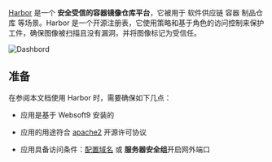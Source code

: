 [Harbor](https://goharbor.io/) 是一个 **安全受信的容器镜像仓库平台**，它被用于 软件供应链 容器 制品仓库  等场景。Harbor 是一个开源注册表，它使用策略和基于角色的访问控制来保护工件，确保图像被扫描且没有漏洞，并将图像标记为受信任。


![Dashbord](https://libs.websoft9.com/Websoft9/DocsPicture/zh/harbor/harbor-gui-websoft9.png)


## 准备

在参阅本文档使用 Harbor 时，需要确保如下几点：

- 应用是基于 Websoft9 安装的

- 应用的用途符合 [apache2](https://opensource.org/licenses/Apache-2.0) 开源许可协议

- 应用具备访问条件：[配置域名](./guide/appsetdomain) 或 **服务器安全组**开启网外端口